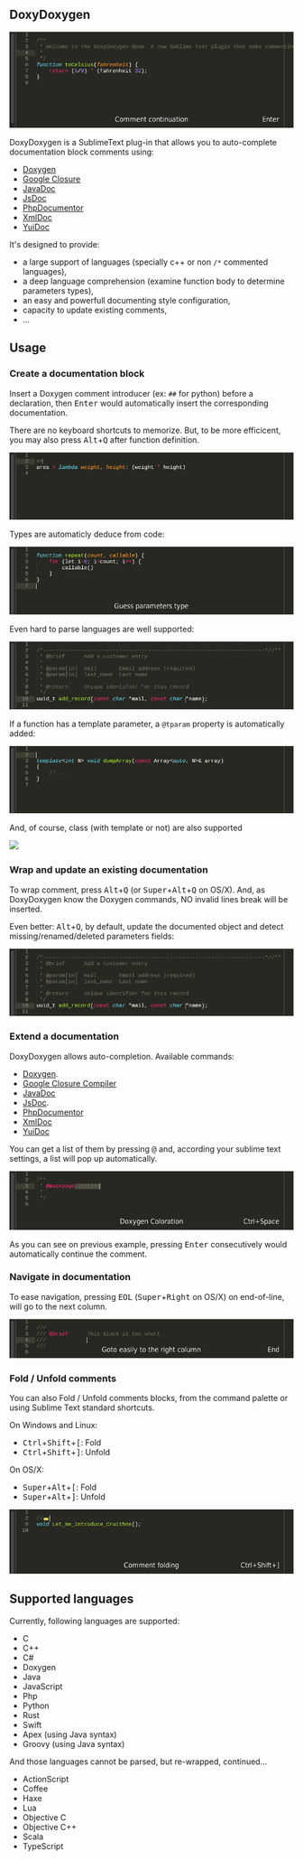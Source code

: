 ## DoxyDoxygen

![](https://raw.githubusercontent.com/20Tauri/DoxyDoxygen/master/images/demo.gif)

DoxyDoxygen is a SublimeText plug-in that allows you to auto-complete documentation block comments using:
* [Doxygen](http://www.stack.nl/~dimitri/doxygen/)
* [Google Closure](https://developers.google.com/closure/compiler/)
* [JavaDoc](http://docs.oracle.com/javase/7/docs/technotes/tools/windows/javadoc.html)
* [JsDoc](http://usejsdoc.org)
* [PhpDocumentor](http://www.phpdoc.org/docs/latest/index.html)
* [XmlDoc](http://www.ecma-international.org/publications/standards/Ecma-334.htm)
* [YuiDoc](http://yui.github.io/yuidoc)

It's designed to provide:
* a large support of languages (specially c++ or non `/*` commented languages),
* a deep language comprehension (examine function body to determine parameters types),
* an easy and powerfull documenting style configuration,
* capacity to update existing comments,
* ...

## Usage

### Create a documentation block

Insert a Doxygen comment introducer (ex: `##` for python) before a declaration, then <kbd>Enter</kbd> would automatically insert the corresponding documentation.

There are no keyboard shortcuts to memorize. But, to be more efficicent, you may also press <kbd>Alt</kbd>+<kbd>Q</kbd> after function definition.

![](https://raw.githubusercontent.com/20Tauri/DoxyDoxygen/master/images/python.gif)

Types are automaticly deduce from code:

![](https://raw.githubusercontent.com/20Tauri/DoxyDoxygen/master/images/javascript.gif)

Even hard to parse languages are well supported:

![](https://raw.githubusercontent.com/20Tauri/DoxyDoxygen/master/images/function.gif)

If a function has a template parameter, a `@tparam` property is automatically added:

![](https://raw.githubusercontent.com/20Tauri/DoxyDoxygen/master/images/template.gif)

And, of course, class (with template or not) are also supported

![](https://raw.githubusercontent.com/20Tauri/DoxyDoxygen/master/images/templateclass.gif)

### Wrap and update an existing documentation

To wrap comment, press <kbd>Alt</kbd>+<kbd>Q</kbd> (or <kbd>Super</kbd>+<kbd>Alt</kbd>+<kbd>Q</kbd> on OS/X).
And, as DoxyDoxygen know the Doxygen commands, NO invalid lines break will be inserted.

Even better: <kbd>Alt</kbd>+<kbd>Q</kbd>, by default, update the documented object and detect missing/renamed/deleted parameters fields:

![](https://raw.githubusercontent.com/20Tauri/DoxyDoxygen/master/images/reformat_advanced.gif)

### Extend a documentation

DoxyDoxygen allows auto-completion. Available commands:
* [Doxygen](http://www.stack.nl/~dimitri/doxygen/manual/commands.html).
* [Google Closure Compiler](https://developers.google.com/closure/compiler/docs/js-for-compiler?csw=1)
* [JavaDoc](http://docs.oracle.com/javase/7/docs/technotes/tools/windows/javadoc.html)
* [JsDoc](http://usejsdoc.org/).
* [PhpDocumentor](http://www.phpdoc.org/docs/latest/index.html)
* [XmlDoc](http://www.stack.nl/~dimitri/doxygen/manual/xmlcmds.html)
* [YuiDoc](http://yui.github.io/yuidoc)

You can get a list of them by pressing <kbd>@</kbd> and, according your sublime text settings, a list will pop up automatically.

![](https://raw.githubusercontent.com/20Tauri/DoxyDoxygen/master/images/dox.gif)

As you can see on previous example, pressing <kbd>Enter</kbd> consecutively would automatically continue the comment.

### Navigate in documentation

To ease navigation, pressing <kbd>EOL</kbd> (<kbd>Super</kbd>+<kbd>Right</kbd> on OS/X) on end-of-line, will go to the next column.

![](https://raw.githubusercontent.com/20Tauri/DoxyDoxygen/master/images/eol.gif)

### Fold / Unfold comments

You can also Fold / Unfold comments blocks, from the command palette or using Sublime Text standard shortcuts.

On Windows and Linux:
* <kbd>Ctrl</kbd>+<kbd>Shift</kbd>+<kbd>[</kbd>: Fold
* <kbd>Ctrl</kbd>+<kbd>Shift</kbd>+<kbd>]</kbd>: Unfold

On OS/X:
* <kbd>Super</kbd>+<kbd>Alt</kbd>+<kbd>[</kbd>: Fold
* <kbd>Super</kbd>+<kbd>Alt</kbd>+<kbd>]</kbd>: Unfold

![](https://raw.githubusercontent.com/20Tauri/DoxyDoxygen/master/images/fold.gif)

## Supported languages

Currently, following languages are supported:
* C
* C++
* C# 
* Doxygen
* Java
* JavaScript
* Php
* Python
* Rust
* Swift
* Apex (using Java syntax)
* Groovy (using Java syntax)

And those languages cannot be parsed, but re-wrapped, continued...
* ActionScript
* Coffee
* Haxe
* Lua
* Objective C
* Objective C++
* Scala
* TypeScript
